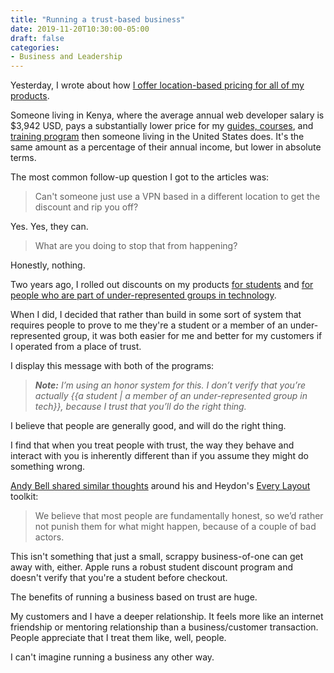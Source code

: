 ```yaml
---
title: "Running a trust-based business"
date: 2019-11-20T10:30:00-05:00
draft: false
categories:
- Business and Leadership
---
```


Yesterday, I wrote about how [I offer location-based pricing for all of my products](/location-based-pricing/).

Someone living in Kenya, where the average annual web developer salary is $3,942 USD, pays a substantially lower price for my [guides, courses](https://vanillajsguides.com), and [training program](https://vanillajsacademy.com) then someone living in the United States does. It's the same amount as a percentage of their annual income, but lower in absolute terms.

The most common follow-up question I got to the articles was:

> Can't someone just use a VPN based in a different location to get the discount and rip you off?

Yes. Yes, they can.

> What are you doing to stop that from happening?

Honestly, nothing.

Two years ago, I rolled out discounts on my products [for students](/student-discount/) and [for people who are part of under-represented groups in technology](/underrepresented-group-discount/).

When I did, I decided that rather than build in some sort of system that requires people to prove to me they're a student or a member of an under-represented group, it was both easier for me and better for my customers if I operated from a place of trust.

I display this message with both of the programs:

> _**Note:** I’m using an honor system for this. I don’t verify that you’re actually {{a student | a member of an under-represented group in tech}}, because I trust that you’ll do the right thing._

I believe that people are generally good, and will do the right thing.

I find that when you treat people with trust, the way they behave and interact with you is inherently different than if you assume they might do something wrong.

[Andy Bell shared similar thoughts](https://hankchizljaw.com/wrote/every-layout-how-it-works/) around his and Heydon's [Every Layout](https://every-layout.dev/) toolkit:

> We believe that most people are fundamentally honest, so we’d rather not punish them for what might happen, because of a couple of bad actors.

This isn't something that just a small, scrappy business-of-one can get away with, either. Apple runs a robust student discount program and doesn't verify that you're a student before checkout.

The benefits of running a business based on trust are huge.

My customers and I have a deeper relationship. It feels more like an internet friendship or mentoring relationship than a business/customer transaction. People appreciate that I treat them like, well, people.

I can't imagine running a business any other way.